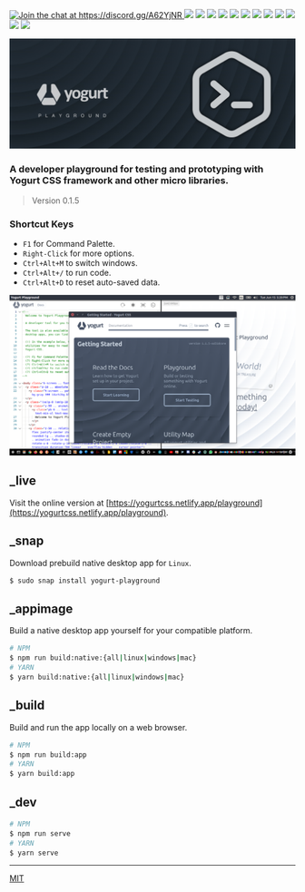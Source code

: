 <p>
  <a href="https://discord.gg/A62YjNR"
     target="_blank">
    <img title="Join the chat at https://discord.gg/A62YjNR"
         src="https://img.shields.io/badge/DISCORD-JOIN_CHANNEL_%E2%86%92-7289da.svg?style=flat">
  </a>
  <img src="https://badgen.net/github/release/yogurt-foundation/playground">
  <img src="https://badgen.net/github/releases/yogurt-foundation/playground">
  <img src="https://badgen.net/github/assets-dl/yogurt-foundation/playground">
  <img src="https://badgen.net/github/branches/yogurt-foundation/playground">
  <img src="https://badgen.net/github/forks/yogurt-foundation/playground">
  <img src="https://badgen.net/github/stars/yogurt-foundation/playground">
  <img src="https://badgen.net/github/watchers/yogurt-foundation/playground">
  <img src="https://badgen.net/github/tag/yogurt-foundation/playground">
  <img src="https://badgen.net/github/commits/yogurt-foundation/playground">
  <img src="https://badgen.net/github/last-commit/yogurt-foundation/playground">
  <img src="https://badgen.net/github/contributors/yogurt-foundation/playground">
  <img src="https://badgen.net/github/license/yogurt-foundation/playground">
</p>

<img src="https://raw.githubusercontent.com/yogurt-foundation/playground/0.1.5/assets/yogurt_playground_promo.jpg">

### A developer playground for testing and prototyping with Yogurt CSS framework and other micro libraries.

> Version 0.1.5

### **Shortcut Keys**

- `F1` for Command Palette.
- `Right-Click` for more options.
- `Ctrl+Alt+M` to switch windows.
- `Ctrl+Alt+/` to run code.
- `Ctrl+Alt+D` to reset auto-saved data.

<img src="https://raw.githubusercontent.com/yogurt-foundation/playground/0.1.5/assets/screenshot_06.png">

## _live

Visit the online version at [https://yogurtcss.netlify.app/playground](https://yogurtcss.netlify.app/playground).

## _snap

Download prebuild native desktop app for `Linux`.

```bash
$ sudo snap install yogurt-playground
```

## _appimage

Build a native desktop app yourself for your compatible platform.

```bash
# NPM
$ npm run build:native:{all|linux|windows|mac}
# YARN
$ yarn build:native:{all|linux|windows|mac}
```

## _build

Build and run the app locally on a web browser.

```bash
# NPM
$ npm run build:app
# YARN
$ yarn build:app
```

## _dev

```bash
# NPM
$ npm run serve
# YARN
$ yarn serve
```

---

[MIT](https://github.com/yogurt-foundation/playground/blob/master/LICENSE)
